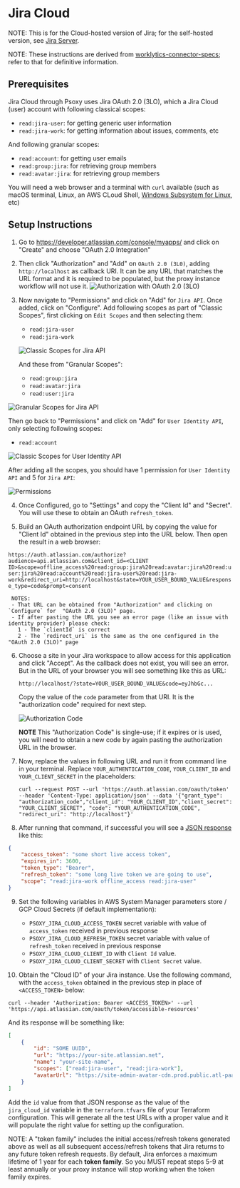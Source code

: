 # Jira Cloud


NOTE: This is for the Cloud-hosted version of Jira; for the self-hosted version, see
[Jira Server](jira-server.md).

NOTE: These instructions are derived from
[worklytics-connector-specs](../../../infra/modules/worklytics-connector-specs/main.tf); refer to
that for definitive information.

## Prerequisites

Jira Cloud through Psoxy uses Jira OAuth 2.0 (3LO), which a Jira Cloud (user) account with following
classical scopes:

- `read:jira-user`: for getting generic user information
- `read:jira-work`: for getting information about issues, comments, etc

And following granular scopes:

- `read:account`: for getting user emails
- `read:group:jira`: for retrieving group members
- `read:avatar:jira`: for retrieving group members

You will need a web browser and a terminal with `curl` available (such as macOS terminal, Linux, an
AWS CLoud Shell,
[Windows Subsystem for Linux](https://learn.microsoft.com/en-us/windows/wsl/install), etc)

## Setup Instructions

1. Go to https://developer.atlassian.com/console/myapps/ and click on "Create" and choose "OAuth 2.0
   Integration"

2. Then click "Authorization" and "Add" on `OAuth 2.0 (3L0)`, adding `http://localhost` as callback
   URI. It can be any URL that matches the URL format and it is required to be populated, but the
   proxy instance workflow will not use it.
   ![Authorization with OAuth 2.0 (3LO)](./img/jira-cloud-authorization.png)

3. Now navigate to "Permissions" and click on "Add" for `Jira API`. Once added, click on
   "Configure". Add following scopes as part of "Classic Scopes", first clicking on `Edit Scopes`
   and then selecting them:

   - `read:jira-user`
   - `read:jira-work`
   
   ![Classic Scopes for Jira API](./img/jira-cloud-jira-api-scope-permissions.png) 

   And these from "Granular Scopes":
   - `read:group:jira`
   - `read:avatar:jira`
   - `read:user:jira`
  
  ![Granular Scopes for Jira API](./img/jira-cloud-jira-api-scope-granular-permissions.png)

   Then go back to "Permissions" and click on "Add" for `User Identity API`, only selecting
   following scopes:

   - `read:account`
  
  ![Classic Scopes for User Identity API](./img/jira-cloud-user-api-scope-permissions.png)

   After adding all the scopes, you should have 1 permission for `User Identity API` and 5 for
   `Jira API`: 

  ![Permissions](./img/jira-cloud-final-permissions.png)

4. Once Configured, go to "Settings" and copy the "Client Id" and "Secret". You will use these to
   obtain an OAuth `refresh_token`.

5. Build an OAuth authorization endpoint URL by copying the value for "Client Id" obtained in the
   previous step into the URL below. Then open the result in a web browser:

`https://auth.atlassian.com/authorize?audience=api.atlassian.com&client_id=<CLIENT ID>&scope=offline_access%20read:group:jira%20read:avatar:jira%20read:user:jira%20read:account%20read:jira-user%20read:jira-work&redirect_uri=http://localhost&state=YOUR_USER_BOUND_VALUE&response_type=code&prompt=consent`

     NOTES:
     - That URL can be obtained from "Authorization" and clicking on `Configure` for  "OAuth 2.0 (3LO)" page.
     - If after pasting the URL you see an error page (like an issue with identity provider) please check:
       1 - The `clientId` is correct
       2 - The `redirect_uri` is the same as the one configured in the "OAuth 2.0 (3LO)" page

6. Choose a site in your Jira workspace to allow access for this application and click "Accept". As
   the callback does not exist, you will see an error. But in the URL of your browser you will see
   something like this as URL:

   `http://localhost/?state=YOUR_USER_BOUND_VALUE&code=eyJhbGc...`

   Copy the value of the `code` parameter from that URI. It is the "authorization code" required for
   next step.

   ![Authorization Code](./img/jira-cloud-authorization-code.png)

   **NOTE** This "Authorization Code" is single-use; if it expires or is used, you will need to
   obtain a new code by again pasting the authorization URL in the browser.

7. Now, replace the values in following URL and run it from command line in your terminal. Replace
   `YOUR_AUTHENTICATION_CODE`, `YOUR_CLIENT_ID` and `YOUR_CLIENT_SECRET` in the placeholders:

   `curl --request POST --url 'https://auth.atlassian.com/oauth/token' --header 'Content-Type: application/json' --data '{"grant_type": "authorization_code","client_id": "YOUR_CLIENT_ID","client_secret": "YOUR_CLIENT_SECRET", "code": "YOUR_AUTHENTICATION_CODE", "redirect_uri": "http://localhost"}'`

8. After running that command, if successful you will see a
   [JSON response](https://developer.atlassian.com/cloud/jira/platform/oauth-2-3lo-apps/#2--exchange-authorization-code-for-access-token)
   like this:

```json
{
	"access_token": "some short live access token",
	"expires_in": 3600,
	"token_type": "Bearer",
	"refresh_token": "some long live token we are going to use",
	"scope": "read:jira-work offline_access read:jira-user"
}
```

9. Set the following variables in AWS System Manager parameters store / GCP Cloud Secrets (if
   default implementation):

   - `PSOXY_JIRA_CLOUD_ACCESS_TOKEN` secret variable with value of `access_token` received in
     previous response
   - `PSOXY_JIRA_CLOUD_REFRESH_TOKEN` secret variable with value of `refresh_token` received in
     previous response
   - `PSOXY_JIRA_CLOUD_CLIENT_ID` with `Client Id` value.
   - `PSOXY_JIRA_CLOUD_CLIENT_SECRET` with `Client Secret` value.

10. Obtain the "Cloud ID" of your Jira instance. Use the following command, with the `access_token`
    obtained in the previous step in place of `<ACCESS_TOKEN>` below:

`curl --header 'Authorization: Bearer <ACCESS_TOKEN>' --url 'https://api.atlassian.com/oauth/token/accessible-resources'`

And its response will be something like:

```json
[
	{
		"id": "SOME UUID",
		"url": "https://your-site.atlassian.net",
		"name": "your-site-name",
		"scopes": ["read:jira-user", "read:jira-work"],
		"avatarUrl": "https://site-admin-avatar-cdn.prod.public.atl-paas.net/avatars/240/rocket.png"
	}
]
```

Add the `id` value from that JSON response as the value of the `jira_cloud_id` variable in the
`terraform.tfvars` file of your Terraform configuration. This will generate all the test URLs with a
proper value and it will populate the right value for setting up the configuration.

NOTE: A "token family" includes the initial access/refresh tokens generated above as well as all
subsequent access/refresh tokens that Jira returns to any future token refresh requests. By default,
Jira enforces a maximum lifetime of 1 year for each **token family**. So you MUST repeat steps 5-9
at least annually or your proxy instance will stop working when the token family expires.